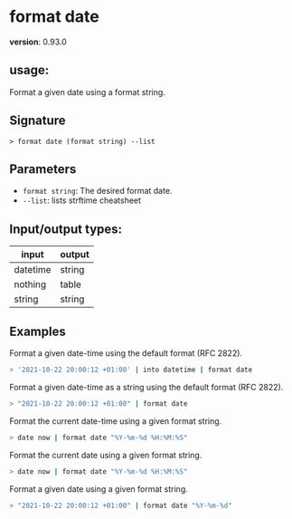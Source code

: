# format date

**version**: 0.93.0

## **usage**:

Format a given date using a format string.

## Signature

`> format date (format string) --list`

## Parameters

- `format string`: The desired format date.
- `--list`: lists strftime cheatsheet

## Input/output types:

| input    | output |
| -------- | ------ |
| datetime | string |
| nothing  | table  |
| string   | string |

## Examples

Format a given date-time using the default format (RFC 2822).

```bash
> '2021-10-22 20:00:12 +01:00' | into datetime | format date
```

Format a given date-time as a string using the default format (RFC 2822).

```bash
> "2021-10-22 20:00:12 +01:00" | format date
```

Format the current date-time using a given format string.

```bash
> date now | format date "%Y-%m-%d %H:%M:%S"
```

Format the current date using a given format string.

```bash
> date now | format date "%Y-%m-%d %H:%M:%S"
```

Format a given date using a given format string.

```bash
> "2021-10-22 20:00:12 +01:00" | format date "%Y-%m-%d"
```
